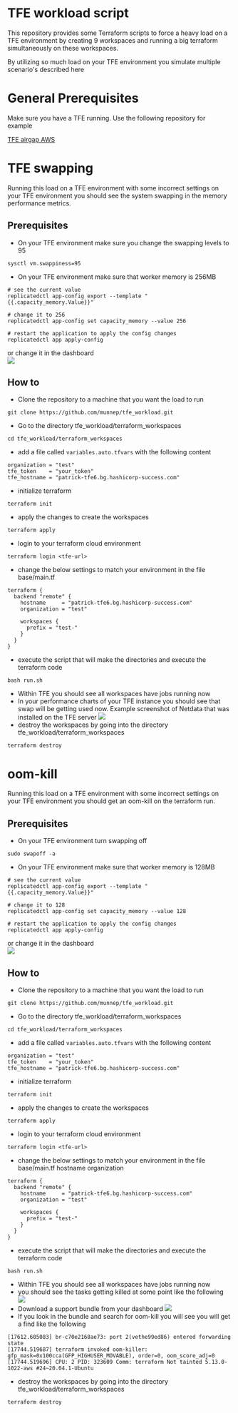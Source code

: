 # TFE workload script

This repository provides some Terraform scripts to force a heavy load on a TFE environment by creating 9 workspaces and running a big terraform simultaneously on these workspaces. 

By utilizing so much load on your TFE environment you simulate multiple scenario's described here

# General Prerequisites

Make sure you have a TFE running. Use the following repository for example

[TFE airgap AWS](https://github.com/munnep/TFE_airgap)

# TFE swapping

Running this load on a TFE environment with some incorrect settings on your TFE environment you should see the system swapping in the memory performance metrics. 


## Prerequisites

- On your TFE environment make sure you change the swapping levels to 95
```
sysctl vm.swappiness=95
```
- On your TFE environment make sure that worker memory is 256MB
```
# see the current value
replicatedctl app-config export --template "{{.capacity_memory.Value}}"

# change it to 256
replicatedctl app-config set capacity_memory --value 256

# restart the application to apply the config changes
replicatedctl app apply-config
```
or change it in the dashboard  
![](media/20220525204340.png)  
## How to

- Clone the repository to a machine that you want the load to run
```
git clone https://github.com/munnep/tfe_workload.git
```
- Go to the directory tfe_workload/terraform_workspaces
```
cd tfe_workload/terraform_workspaces
```
- add a file called `variables.auto.tfvars` with the following content
```
organization = "test"
tfe_token    = "your_token"
tfe_hostname = "patrick-tfe6.bg.hashicorp-success.com"
``` 
- initialize terraform
```
terraform init
```
- apply the changes to create the workspaces
```
terraform apply
```
- login to your terraform cloud environment
```
terraform login <tfe-url>
```
- change the below settings to match your environment in the file base/main.tf
```
terraform {
  backend "remote" {
    hostname     = "patrick-tfe6.bg.hashicorp-success.com"
    organization = "test"

    workspaces {
      prefix = "test-"
    }
  }
}
```
- execute the script that will make the directories and execute the terraform code
```
bash run.sh
```
- Within TFE you should see all workspaces have jobs running now
- In your performance charts of your TFE instance you should see that swap will be getting used now.
Example screenshot of Netdata that was installed on the TFE server 
![](media/20220615140407.png)    
- destroy the workspaces by going into the directory tfe_workload/terraform_workspaces
```
terraform destroy
```


# oom-kill

Running this load on a TFE environment with some incorrect settings on your TFE environment you should get an oom-kill on the terraform run.


## Prerequisites

- On your TFE environment turn swapping off
```
sudo swapoff -a
```
- On your TFE environment make sure that worker memory is 128MB
```
# see the current value
replicatedctl app-config export --template "{{.capacity_memory.Value}}"

# change it to 128
replicatedctl app-config set capacity_memory --value 128

# restart the application to apply the config changes
replicatedctl app apply-config
```
or change it in the dashboard  
![](media/20220615161223.png)    

## How to

- Clone the repository to a machine that you want the load to run
```
git clone https://github.com/munnep/tfe_workload.git
```
- Go to the directory tfe_workload/terraform_workspaces
```
cd tfe_workload/terraform_workspaces
```
- add a file called `variables.auto.tfvars` with the following content
```
organization = "test"
tfe_token    = "your_token"
tfe_hostname = "patrick-tfe6.bg.hashicorp-success.com"
``` 
- initialize terraform
```
terraform init
```
- apply the changes to create the workspaces
```
terraform apply
```
- login to your terraform cloud environment
```
terraform login <tfe-url>
```
- change the below settings to match your environment in the file base/main.tf
hostname
organization
```
terraform {
  backend "remote" {
    hostname     = "patrick-tfe6.bg.hashicorp-success.com"
    organization = "test"

    workspaces {
      prefix = "test-"
    }
  }
}
```
- execute the script that will make the directories and execute the terraform code
```
bash run.sh
```
- Within TFE you should see all workspaces have jobs running now
- you should see the tasks getting killed at some point like the following  
![](media/20220615160858.png)  
- Download a support bundle from your dashboard
![](media/20220615160934.png)    
- If you look in the bundle and search for oom-kill you will see you will get a find like the following
```
[17612.605083] br-c70e2168ae73: port 2(vethe99ed86) entered forwarding state
[17744.519687] terraform invoked oom-killer: gfp_mask=0x100cca(GFP_HIGHUSER_MOVABLE), order=0, oom_score_adj=0
[17744.519696] CPU: 2 PID: 323609 Comm: terraform Not tainted 5.13.0-1022-aws #24~20.04.1-Ubuntu
```
- destroy the workspaces by going into the directory tfe_workload/terraform_workspaces
```
terraform destroy
```

